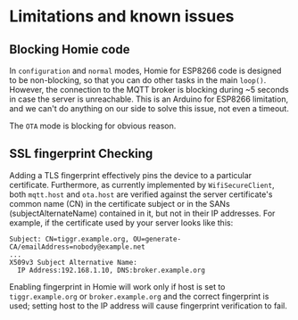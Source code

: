 # Limitations and known issues

## Blocking Homie code

In `configuration` and `normal` modes, Homie for ESP8266 code is designed to be non-blocking, so that you can do other tasks in the main `loop()`. However, the connection to the MQTT broker is blocking during ~5 seconds in case the server is unreachable. This is an Arduino for ESP8266 limitation, and we can't do anything on our side to solve this issue, not even a timeout.

The `OTA` mode is blocking for obvious reason.

## SSL fingerprint Checking

Adding a TLS fingerprint effectively pins the device to a particular certificate. Furthermore, as currently implemented by `WifiSecureClient`, both `mqtt.host` and `ota.host` are verified against the server certificate's common name (CN) in the certificate subject or in the SANs (subjectAlternateName) contained in it, but not in their IP addresses. For example, if the certificate used by your server looks like this:

```
Subject: CN=tiggr.example.org, OU=generate-CA/emailAddress=nobody@example.net
...
X509v3 Subject Alternative Name:
  IP Address:192.168.1.10, DNS:broker.example.org
```

Enabling fingerprint in Homie will work only if host is set to `tiggr.example.org` or `broker.example.org` and the correct fingerprint is used; setting host to the IP address will cause fingerprint verification to fail.
